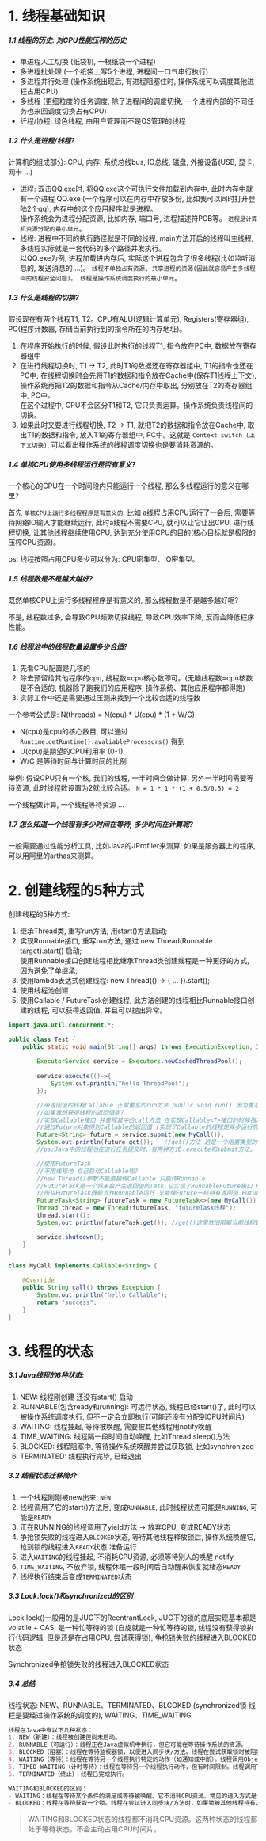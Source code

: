 # 1. 线程基础知识

##### 1.1 线程的历史: 对CPU性能压榨的历史
- 单进程人工切换 (纸袋机, 一根纸袋一个进程)
- 多进程批处理 (一个纸袋上写5个进程, 进程间一口气串行执行)
- 多进程并行处理 (操作系统出现后, 有进程阻塞住时, 操作系统可以调度其他进程占用CPU)
- 多线程 (更细粒度的任务调度, 除了进程间的调度切换, 一个进程内部的不同任务也来回调度切换占有CPU)
- 纤程/协程: 绿色线程, 由用户管理而不是OS管理的线程

##### 1.2 什么是进程/线程?
计算机的组成部分: CPU, 内存, 系统总线bus, IO总线, 磁盘, 外接设备(USB, 显卡, 网卡 ...)

- 进程: 双击QQ.exe时, 将QQ.exe这个可执行文件加载到内存中, 此时内存中就有一个进程 QQ.exe (一个程序可以在内存中存放多份, 比如我可以同时打开登陆2个qq), 内存中的这个应用程序就是进程。 <br/>
操作系统会为进程分配资源, 比如内存, 端口号, 进程描述符PCB等。 `进程是计算机资源分配的最小单元`。
- 线程: 进程中不同的执行路径就是不同的线程, main方法开启的线程叫主线程, 多线程实际就是一套代码的多个路径并发执行。 <br/>
以QQ.exe为例, 进程加载进内存后, 实际这个进程包含了很多线程(比如监听消息的, 发送消息的 ...)。 `线程不单独占有资源, 共享进程的资源(因此就容易产生多线程间的线程安全问题)。 线程是操作系统调度执行的最小单元`。

##### 1.3 什么是线程的切换?
假设现在有两个线程T1, T2。CPU有ALU(逻辑计算单元), Registers(寄存器组), PC(程序计数器, 存储当前执行到的指令所在的内存地址)。 <br/>
1. 在程序开始执行的时候, 假设此时执行的线程T1, 指令放在PC中, 数据放在寄存器组中
2. 在进行线程切换时, T1 -> T2, 此时T1的数据还在寄存器组中, T1的指令也还在PC中; 在线程切换时会先将T1的数据和指令放在Cache中(保存T1线程上下文), 操作系统再把T2的数据和指令从Cache/内存中取出, 分别放在T2的寄存器组中, PC中。<br/>
在这个过程中, CPU不会区分T1和T2, 它只负责运算。操作系统负责线程间的切换。
3. 如果此时又要进行线程切换, T2 -> T1, 就把T2的数据和指令放在Cache中, 取出T1的数据和指令, 放入T1的寄存器组中, PC中。这就是 `Context switch (上下文切换)`, 可以看出操作系统的线程调度切换也是要消耗资源的。

##### 1.4 单核CPU使用多线程运行是否有意义?
一个核心的CPU在一个时间段内只能运行一个线程, 那么多线程运行的意义在哪里? <br/>

首先 `单核CPU上运行多线程程序是有意义的`, 比如 a线程占用CPU运行了一会后, 需要等待网络IO输入才能继续运行, 此时a线程不需要CPU, 就可以让它让出CPU, 进行线程切换, 让其他线程继续使用CPU, 达到充分使用CPU的目的(核心目标就是极限的压榨CPU资源)。

ps: 线程按照占用CPU多少可以分为: CPU密集型、IO密集型。

##### 1.5 线程数是不是越大越好?
既然单核CPU上运行多线程程序是有意义的, 那么线程数是不是越多越好呢? <br/>

不是, 线程数过多, 会导致CPU频繁切换线程, 导致CPU效率下降, 反而会降低程序性能。 

##### 1.6 线程池中的线程数量设置多少合适?
1. 先看CPU配置是几核的
2. 除去预留给其他程序的cpu, 线程数=cpu核心数即可。(无脑线程数=cpu核数是不合适的, 机器除了跑我们的应用程序, 操作系统、其他应用程序都得跑)
3. 实际工作中还是需要通过压测来找到一个比较合适的线程数

一个参考公式是: N(threads) = N(cpu) * U(cpu) * (1 + W/C) <br/>
- N(cpu)是cpu的核心数目, 可以通过 ` Runtime.getRuntime().avaliableProcessors()` 得到
- U(cpu)是期望的CPU利用率 (0-1)
- W/C 是等待时间与计算时间的比例

举例: 假设CPU只有一个核, 我们的线程, 一半时间会做计算, 另外一半时间需要等待资源, 此时线程数设置为2就比较合适。 `N = 1 * 1 * (1 + 0.5/0.5) = 2` 

一个线程做计算, 一个线程等待资源 ...

##### 1.7 怎么知道一个线程有多少时间在等待, 多少时间在计算呢?
一般需要通过性能分析工具, 比如Java的JProfiler来测算; 如果是服务器上的程序, 可以用阿里的arthas来测算。

# 2. 创建线程的5种方式

创建线程的5种方式:
1. 继承Thread类, 重写run方法, 用start()方法启动;
2. 实现Runnable接口, 重写run方法, 通过 new Thread(Runnable target).start() 启动; <br/>
使用Runnable接口创建线程相比继承Thread类创建线程是一种更好的方式, 因为避免了单继承;
3. 使用lambda表达式创建线程: new Thread(() -> { ... }).start();
4. 使用线程池创建
5. 使用Callable / FutureTask创建线程, 此方法创建的线程相比Runnable接口创建的线程, 可以获得返回值, 并且可以抛出异常。

```java
import java.util.concurrent.*;

public class Test {
    public static void main(String[] args) throws ExecutionException, InterruptedException {
        
        ExecutorService service = Executors.newCachedThreadPool();
  
        service.execute(()->{
            System.out.println("hello ThreadPool");
        });

        //带返回值的线程Callable 正常重写的run方法 public void run() 因为重写不能修改它的返回值类型 所以没有返回值
        //如果我想获得线程的返回值呢?
        //实现Callable接口 并重写其中的call方法 在实现Callable<T>接口的时候指定泛型来指定call方法的返回值类型
        //通过Future对象得到Callable的返回值 (实现了Callable的线程是异步运行的 也就是说其它线程不用阻塞等待它进行完才能执行 Callable也等待调度被执行 等Callable有返回值了 返回给Future就可以 这就是Future的含义)
        Future<String> future = service.submit(new MyCall());
        System.out.println(future.get());   //get()方法 这是一个阻塞类型的方法 在拿到Callable的返回值前会阻塞当前线程
        //ps:Java中的线程池在进行任务提交时，有两种方式：execute和submit方法。 execute只能提交Runnable类型的任务，无返回值。 submit既可以提交Runnable类型的任务，也可以提交Callable类型的任务，会有一个类型为Future的返回值，但当任务类型为Runnable时，返回值为null

        //使用FutureTask
        //不用线程池 自己启动Callable呢?
        //new Thread()参数不能直接传Callable 只能传Runnable
        //FutureTask是一个将来会产生返回值的Task,它实现了RunnableFuture接口 RunnableFuture接口又继承了Runnable,Future接口
        //所以FutureTask既能当作Runnable运行 又能像Future一样持有返回值 FutureTask既是一个Future可以接收对象 又是一个task可以被执行
        FutureTask<String> futureTask = new FutureTask<>(new MyCall());
        Thread thread = new Thread(futureTask, "futureTask线程");
        thread.start();
        System.out.println(futureTask.get()); //get()这里依旧阻塞当前线程到MyCall线程执行完拿到返回值为止

        service.shutdown();
    }
}

class MyCall implements Callable<String> {

    @Override
    public String call() throws Exception {
        System.out.println("hello Callable");
        return "success";
    }
}
```

# 3. 线程的状态
##### 3.1 Java线程的6种状态:
1. NEW: 线程刚创建 还没有start() 启动
2. RUNNABLE(包含ready和running): 可运行状态, 线程已经start()了, 此时可以被操作系统调度执行, 但不一定会立即执行(可能还没有分配到CPU时间片)
3. WAITING: 线程挂起, 等待被唤醒, 需要被其他线程用notify唤醒
4. TIME_WAITING: 线程隔一段时间自动唤醒, 比如Thread.sleep()方法
5. BLOCKED: 线程阻塞中, 等待操作系统唤醒并尝试获取锁, 比如synchronized
6. TERMINATED: 线程执行完毕, 已经退出

##### 3.2 线程状态迁移简介
1. 一个线程刚刚被new出来: `NEW`
2. 线程调用了它的start()方法后, 变成`RUNNABLE`, 此时线程状态可能是`RUNNING`, 可能是`READY`
3. 正在RUNNING的线程调用了yield方法 -> 放弃CPU, 变成READY状态
4. 争抢锁失败的线程进入`BLCOKED`状态, 等待其他线程释放锁后, 操作系统唤醒它, 抢到锁的线程进入`READY`状态 准备运行
5. 进入`WAITING`的线程挂起, 不消耗CPU资源, 必须等待别人的唤醒 notify
6. `TIME_WAITING`, 不放弃锁, 线程休眠一段时间后自动醒来恢复就绪态`READY`
7. 线程执行结束后变成`TERMINATED`状态

##### 3.3 Lock.lock()和synchronized的区别
Lock.lock()一般用的是JUC下的ReentrantLock, JUC下的锁的底层实现基本都是volatile + CAS, 是一种忙等待的锁 (自旋就是一种忙等待的锁, 线程没有获得锁执行代码逻辑, 但是还是在占用CPU, 尝试获得锁), 争抢锁失败的线程进入BLOCKED状态

Synchronized争抢锁失败的线程进入BLOCKED状态

##### 3.4 总结
线程状态: NEW、RUNNABLE、TERMINATED、BLCOKED (synchronized锁 线程是要经过操作系统的调度的), WAITING、TIME_WAITING

```markdown
线程在Java中有以下几种状态：
1. NEW（新建）：线程被创建但尚未启动。
2. RUNNABLE（可运行）：线程正在Java虚拟机中执行，但它可能在等待操作系统的资源。
3. BLOCKED（阻塞）：线程在等待监视器锁，以便进入同步块/方法。线程在尝试获取锁时被阻塞。
4. WAITING（等待）：线程在等待另一个线程执行特定的动作（如通知或中断）。线程调用Object.wait()、Thread.join()或LockSupport.park()时进入此状态。
5. TIMED_WAITING（计时等待）：线程在等待另一个线程执行动作，但有时间限制。线程调用Thread.sleep()、Object.wait(long timeout)、Thread.join(long millis)等方法时进入此状态。
6. TERMINATED（终止）：线程已完成执行。

WAITING和BLOCKED的区别：
- WAITING：线程在等待某个条件的满足或等待被唤醒。它不消耗CPU资源。常见的进入方式是调用Object.wait()、Thread.join()或LockSupport.park()。需要其他线程通过notify()、notifyAll()或unpark()来唤醒。
- BLOCKED：线程在等待获取一个锁。线程在尝试进入同步块/方法时，如果锁被其他线程持有，它会进入BLOCKED状态。线程在锁被释放后会自动被唤醒并重新参与锁的争抢。无需显式的notify()。

```

> WAITING和BLOCKED状态的线程都不消耗CPU资源。这两种状态的线程都处于等待状态，不会主动占用CPU时间片。
